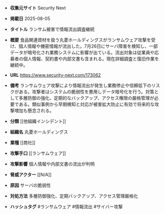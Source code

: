 - **収集元サイト**
Security Next

- **掲載日**
2025-08-05

- **タイトル**
ランサム被害で情報流出調査継続

- **概要**
食品関連資材を扱う丸菱ホールディングスがランサムウェア攻撃を受け、個人情報や機密情報が流出した。7月26日にサーバ障害を検知し、一部データが暗号化され業務システムに影響が出ている。流出対象は従業員や応募者の個人情報、契約書や内部文書も含まれる。現在詳細調査と復旧作業を継続中。

- **URL**
https://www.security-next.com/173062

- **備考**
ランサムウェア攻撃により情報流出が発生し業務停止や信頼低下のリスクがある。攻撃者はシステムの脆弱性を悪用しデータ暗号化を行う。対策として多層防御の強化、定期的なバックアップ、アクセス権限の厳格管理が必要である。類似事例から早期検知と対応が被害拡大防止に有効で将来的な攻撃増加も懸念される。

- **分類**
[[他組織インシデント]]

- **組織名**
丸菱ホールディングス

- **業種**
[[商社]]

- **攻撃手口**
[[ランサムウェア]]

- **攻撃影響**
個人情報や内部文書の流出が判明

- **脅威アクター**
[[N/A]]

- **原因**
サーバの脆弱性

- **対処方法**
多層防御強化、定期バックアップ、アクセス管理厳格化

- **ハッシュタグ**
#ランサムウェア #情報流出 #サイバー攻撃
